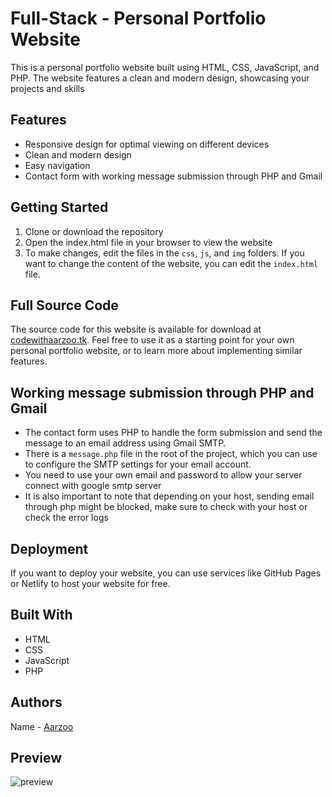 # Full-Stack - Personal Portfolio Website
This is a personal portfolio website built using HTML, CSS, JavaScript, and PHP. The website features a clean and modern design, showcasing your projects and skills

## Features
- Responsive design for optimal viewing on different devices
- Clean and modern design
- Easy navigation
- Contact form with working message submission through PHP and Gmail

## Getting Started
1. Clone or download the repository
2. Open the index.html file in your browser to view the website
3. To make changes, edit the files in the `css`, `js`, and `img` folders. If you want to change the content of the website, you can edit the `index.html` file.

## Full Source Code
The source code for this website is available for download at [codewithaarzoo.tk](https://codewithaarzoo.tk/). Feel free to use it as a starting point for your own personal portfolio website, or to learn more about implementing similar features.

## Working message submission through PHP and Gmail
- The contact form uses PHP to handle the form submission and send the message to an email address using Gmail SMTP.
- There is a `message.php` file in the root of the project, which you can use to configure the SMTP settings for your email account.
- You need to use your own email and password to allow your server connect with google smtp server
- It is also important to note that depending on your host, sending email through php might be blocked, make sure to check with your host or check the error logs

## Deployment
If you want to deploy your website, you can use services like GitHub Pages or Netlify to host your website for free.

## Built With
- HTML
- CSS
- JavaScript
- PHP

## Authors
Name - [Aarzoo](https://twitter.com/Aarzoo75)

##  Preview
![preview](https://user-images.githubusercontent.com/59678435/211750110-72828293-f1b2-40f2-963d-50c5f7d59ebf.png)
